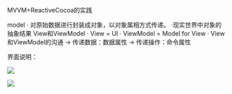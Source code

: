 MVVM+ReactiveCocoa的实践

model
· 对原始数据进行封装成对象，以对象属相方式传递。
·现实世界中对象的抽象结果
View和ViewModel
· View = UI
· ViewModel = Model for View
· View和ViewModel的沟通
  → 传递数据：数据属性
  → 传递操作：命令属性


界面说明：

![](https://github.com/xujinzhongxyx/MVVMReactiveCocoa/screenImg/1.png)


![](https://github.com/xujinzhongxyx/MVVMReactiveCocoa/screenImg/2.png)
